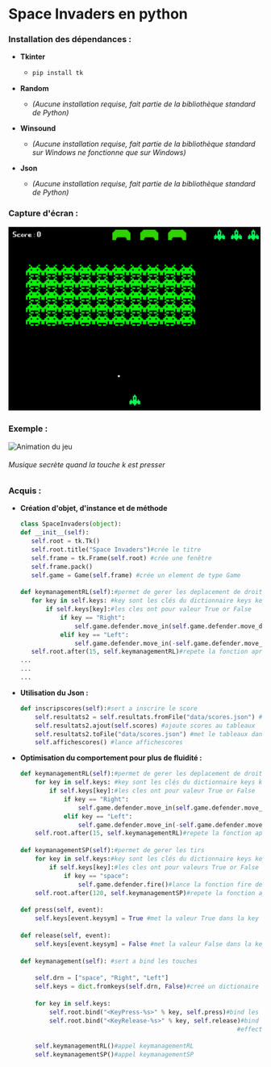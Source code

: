 # Space Invaders en python

### Installation des dépendances :

- **Tkinter**  
  - ```bash
    pip install tk
    ```

- **Random**  
  - *(Aucune installation requise, fait partie de la bibliothèque standard de Python)*

- **Winsound**  
  - *(Aucune installation requise, fait partie de la bibliothèque standard sur Windows ne fonctionne que sur Windows)*

- **Json**  
  - *(Aucune installation requise, fait partie de la bibliothèque standard de Python)*

### Capture d'écran : 

<img src="markdown_doc/space_invaders.png" alt="Capture d'écran du jeu" width="500"/>

### Exemple : 

<img src="markdown_doc/example_jeu.gif" alt="Animation du jeu" width="500"/>

###### Musique secrète quand la touche k est presser


### Acquis :

- **Création d'objet, d'instance et de méthode**

     ```python
    class SpaceInvaders(object):
    def __init__(self):
        self.root = tk.Tk()
        self.root.title("Space Invaders")#crée le titre
        self.frame = tk.Frame(self.root) #crée une fenêtre 
        self.frame.pack()
        self.game = Game(self.frame) #crée un element de type Game

    def keymanagementRL(self):#permet de gerer les deplacement de droite a gauche
        for key in self.keys: #key sont les clés du dictionnaire keys key=["space", "Right", "Left"]
            if self.keys[key]:#les cles ont pour valeur True or False
                if key == "Right":
                    self.game.defender.move_in(self.game.defender.move_delta)#lance la fonction move_in
                elif key == "Left":
                    self.game.defender.move_in(-self.game.defender.move_delta)#lance la fonction move_in
        self.root.after(15, self.keymanagementRL)#repete la fonction apres 15ms
    ...
    ...
    ...
     ```

- **Utilisation du Json :**
    ```python
    def inscripscores(self):#sert a inscrire le score
        self.resultats2 = self.resultats.fromFile("data/scores.json") #crée un tableaux de dictionnaire a partir de scores.json
        self.resultats2.ajout(self.scores) #ajoute scores au tableaux
        self.resultats2.toFile("data/scores.json") #met le tableaux dans le fichier scores.json
        self.affichescores() #lance affichescores

    ```

- **Optimisation du comportement pour plus de fluidité :**
    ```python
    def keymanagementRL(self):#permet de gerer les deplacement de droite a gauche
        for key in self.keys: #key sont les clés du dictionnaire keys key=["space", "Right", "Left"]
            if self.keys[key]:#les cles ont pour valeur True or False
                if key == "Right":
                    self.game.defender.move_in(self.game.defender.move_delta)#lance la fonction move_in
                elif key == "Left":
                    self.game.defender.move_in(-self.game.defender.move_delta)#lance la fonction move_in
        self.root.after(15, self.keymanagementRL)#repete la fonction apres 15ms

    def keymanagementSP(self):#permet de gerer les tirs
        for key in self.keys:#key sont les clés du dictionnaire keys key=["space", "Right", "Left"]
            if self.keys[key]:#les cles ont pour valeurs True or False
                if key == "space":
                    self.game.defender.fire()#lance la fonction fire de defender
        self.root.after(120, self.keymanagementSP)#repete la fonction apres 120ms contrairement a keymanagementRL afin de ne pas tiré tout les balle d'un seule cout

    def press(self, event):
        self.keys[event.keysym] = True #met la valeur True dans la key qui est l'event

    def release(self, event):
        self.keys[event.keysym] = False #met la valeur False dans la key qui est l'event

    def keymanagement(self): #sert a bind les touches

        self.drn = ["space", "Right", "Left"]
        self.keys = dict.fromkeys(self.drn, False)#creé un dictionaire de clé tableaux avec comme valeurs False

        for key in self.keys:
            self.root.bind("<KeyPress-%s>" % key, self.press)#bind les clés du dictionaire en press pour lancer la fonction press
            self.root.bind("<KeyRelease-%s>" % key, self.release)#bind les clés du dictionaire en release pour lancer la fonction release
                                                                #effectue pour chaque clés

        self.keymanagementRL()#appel keymanagementRL
        self.keymanagementSP()#appel keymanagementSP
    ```
